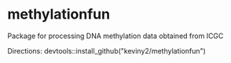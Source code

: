 # methylationfun
Package for processing DNA methylation data obtained from ICGC

Directions:
devtools::install_github("keviny2/methylationfun")
